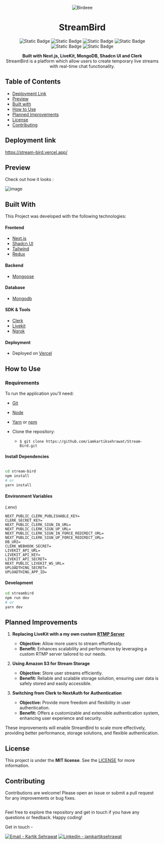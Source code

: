 
<div align="center">


![Birdeee](https://github.com/iamkartiksehrawat/Stream-Bird/assets/134216694/4162daf1-5a29-4e11-89b8-cc2e05618d4d)


# StreamBird

![Static Badge](https://img.shields.io/badge/anytest-14.2-red?style=flat-square&label=NEXT&labelColor=gray&color=%8275e1)
![Static Badge](https://img.shields.io/badge/anytest-^2.2-red?style=flat-square&label=Redux&labelColor=gray&color=%23c45dea)
![Static Badge](https://img.shields.io/badge/anytest-MIT-red?style=flat-square&label=License&labelColor=gray&color=%233685ec)
![Static Badge](https://img.shields.io/badge/anytest-^18-red?style=flat-square&label=React&labelColor=gray&color=orange)
![Static Badge](https://img.shields.io/badge/anytest-^8.4-red?style=flat-square&label=Mongoose&labelColor=gray&color=%23f2ed69)
![Static Badge](https://img.shields.io/badge/anytest-kartik-red?style=flat-square&label=made%20by&labelColor=gray&color=%23d45349)

</div>



<div align="center">
<b>Built with Next.js, LiveKit, MongoDB, Shadcn UI and Clerk</b>
</div>

<div align="center">
StreamBird is a platform which allow users to create temporary live streams with real-time chat functionality.
</div>


## Table of Contents

- [Deployment Link](#deployment-link)
- [Preview](#preview)
- [Built with](#built-with)
- [How to Use](#how-to-use)
- [Planned Improvements](#planned-improvements)
- [License](#license)
- [Contributing](#contributing)

## Deployment link
https://stream-bird.vercel.app/

## Preview

Check out how it looks :

![image](https://github.com/iamkartiksehrawat/Stream-Bird/assets/134216694/4c825310-6393-4823-a1ce-c70b254d0e36)


## Built With

This Project was developed with the following technologies:

#### **Frontend**
  - [Next.js](https://nextjs.org/)
  - [Shadcn UI](https://github.com/shadcn-ui/ui)
  - [Tailwind](https://github.com/tailwindlabs/tailwindcss)
  - [Redux](https://github.com/reduxjs/redux)


#### **Backend**
  - [Mongoose](https://github.com/Automattic/mongoose)

#### **Database**
  - [Mongodb](https://www.mongodb.com/)

#### **SDK & Tools**
  - [Clerk](https://clerk.com/)
  - [Livekit](https://livekit.io/)
  - [Ngrok](https://ngrok.com/)

#### **Deployment**
  - Deployed on [Vercel](https://vercel.com/home)

## How to Use

### Requirements

To run the application you'll need:
* [Git](https://git-scm.com)
* [Node](https://nodejs.org/)
* [Yarn](https://yarnpkg.com/) or [npm](https://www.npmjs.com/)

* Clone the repository:
  * ```$ git clone https://github.com/iamkartiksehrawat/Stream-Bird.git ```

#### Install Dependencies

```bash

cd stream-bird
npm install
# or
yarn install

```

#### Environment Variables

(.env)

```
NEXT_PUBLIC_CLERK_PUBLISHABLE_KEY=
CLERK_SECRET_KEY=
NEXT_PUBLIC_CLERK_SIGN_IN_URL=
NEXT_PUBLIC_CLERK_SIGN_UP_URL=
NEXT_PUBLIC_CLERK_SIGN_IN_FORCE_REDIRECT_URL=
NEXT_PUBLIC_CLERK_SIGN_UP_FORCE_REDIRECT_URL=
DB_URI= 
CLERK_WEBHOOK_SECRET=
LIVEKIT_API_URL=
LIVEKIT_API_KEY=
LIVEKIT_API_SECRET=
NEXT_PUBLIC_LIVEKIT_WS_URL=
UPLOADTHING_SECRET=
UPLOADTHING_APP_ID=
```


#### Development

```bash
cd streambird
npm run dev
# or
yarn dev

```

## Planned Improvements

1. **Replacing LiveKit with a my own custom [RTMP Server](https://github.com/iamkartiksehrawat/RTMP-server)**
   - **Objective:** Allow more users to stream effortlessly.
   - **Benefit:** Enhances scalability and performance by leveraging a custom RTMP server tailored to our needs.

2. **Using Amazon S3 for Stream Storage**
   - **Objective:** Store user streams efficiently.
   - **Benefit:** Reliable and scalable storage solution, ensuring user data is safely stored and easily accessible.

3. **Switching from Clerk to NextAuth for Authentication**
   - **Objective:** Provide more freedom and flexibility in user authentication.
   - **Benefit:** Offers a customizable and extensible authentication system, enhancing user experience and security.

These improvements will enable StreamBird to scale more effectively, providing better performance, storage solutions, and flexible authentication.

## License

This project is under the **MIT license**. See the [LICENSE](https://github.com/iamkartiksehrawat/Stream-Bird/blob/main/LICENSE) for more information.

## Contributing
Contributions are welcome! Please open an issue or submit a pull request for any improvements or bug fixes.

##

Feel free to explore the repository and get in touch if you have any questions or feedback. Happy coding!

Get in touch - 

[![Email - Kartik Sehrawat](https://img.shields.io/badge/Email--%23F8952D?style=social&logo=gmail)](mailto:sehrawatkar@gmail.com)
[![Linkedin - iamkartiksehrawat](https://img.shields.io/badge/Linkedin--%23F8952D?style=social&logo=linkedin)](https://www.linkedin.com/in/iamkartiksehrawat/)  












